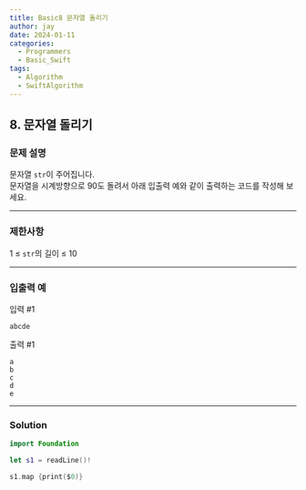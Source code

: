 ```yaml
---
title: Basic8 문자열 돌리기
author: jay
date: 2024-01-11
categories:
  - Programmers
  - Basic_Swift
tags:
  - Algorithm
  - SwiftAlgorithm
---
```

## 8. 문자열 돌리기

### 문제 설명

문자열 `str`이 주어집니다.  
문자열을 시계방향으로 90도 돌려서 아래 입출력 예와 같이 출력하는 코드를 작성해 보세요.

---

### 제한사항

1 ≤ `str`의 길이 ≤ 10

---

### 입출력 예

입력 #1

```
abcde
```

출력 #1

```
a
b
c
d
e
```

---
### Solution

```swift
import Foundation

let s1 = readLine()!

s1.map {print($0)}
```

